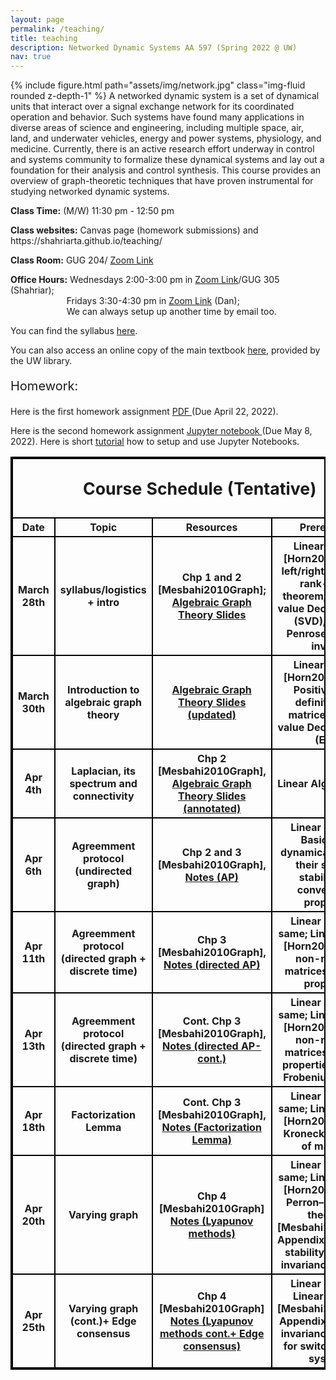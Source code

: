 ```yaml
---
layout: page
permalink: /teaching/
title: teaching
description: Networked Dynamic Systems AA 597 (Spring 2022 @ UW)
nav: true
---
```



<p>{% include figure.html path="assets/img/network.jpg" class="img-fluid rounded z-depth-1" %}
A networked dynamic system is a set of dynamical units that interact over a signal exchange network for its coordinated operation and behavior. Such systems have found many applications in diverse areas of science and engineering, including multiple space, air, land, and underwater vehicles, energy and power systems, physiology, and medicine. Currently, there is an active research effort underway in control and systems community to formalize these dynamical systems and lay out a foundation for their analysis and control synthesis. This course provides an overview of graph-theoretic techniques that have proven instrumental for studying networked dynamic systems.
</p>


<p><b>Class Time:</b> (M/W) 11:30 pm - 12:50 pm </p>
<p><b>Class websites:</b> Canvas page (homework submissions) and https://shahriarta.github.io/teaching/ </p>
<p><b>Class Room:</b> GUG 204/ <a href="https://washington.zoom.us/j/92496878244">Zoom Link</a> </p>
<p><b>Office Hours:</b> Wednesdays 2:00-3:00 pm in <a href="https://washington.zoom.us/j/95457808598">Zoom Link</a>/GUG 305 (Shahriar); 
      <br>&emsp; &emsp; &emsp; &emsp; &emsp; Fridays 3:30-4:30 pm in <a href="https://washington.zoom.us/j/97544541643">Zoom Link</a> (Dan);
      <br>&emsp; &emsp; &emsp; &emsp; &emsp; We can always setup up another time by email too.</p>


<p> You can find the syllabus <a href="/assets/pdf/syllabus-Sp2022.pdf" target="_blank">here</a>. </p>

<p> You can also access an online copy of the main textbook <a href="https://alliance-primo.hosted.exlibrisgroup.com/permalink/f/kjtuig/CP71156690860001451" target="_blank">here</a>, provided by the UW library.</p>

<p style="font-size:15pt"> Homework:</p>
<p> Here is the first homework assignment <a href="/assets/pdf/HW1.pdf" target="_blank"> PDF </a> (Due April 22, 2022).</p>
<p> Here is the second homework assignment <a href="/assets/pdf/HW2.ipynb" target="_blank"> Jupyter notebook </a> (Due May 8, 2022). Here is short <a href="https://www.dataquest.io/blog/jupyter-notebook-tutorial/">tutorial</a> how to setup and use Jupyter Notebooks.</p>


<style>
table, th, td {
  border:2px solid black;
}
</style>


<table style="width:100%">
    <thead>
        <tr>
            <th colspan="4"> <p style="font-size:20pt"> Course Schedule (Tentative)</p></th>
        </tr>
    </thead>
    <tbody>
        <tr>
            <th>Date</th>
            <th>Topic</th>
            <th>Resources</th>
            <th>Prerequisite</th>
            <th>Extra resources</th>
        </tr>
        <tr>
            <th>March 28th</th>
            <th>syllabus/logistics + intro</th>
            <th>Chp 1 and 2 [Mesbahi2010Graph];
                <a href="https://danjcalderone.github.io/teaching/network/GRAPHS_MAR30.pdf" target="_blank">Algebraic Graph Theory Slides</a>
                </th>
            <th>Linear Algebra [Horn2013Matrix]: left/right nullspace, rank-nullity theorem, Singular-value Decomposition (SVD), Moore–Penrose psuedo-inverse</th>
            <th>
            <a href="https://www.nature.com/articles/s41586-020-2923-3.pdf" target="_blank">Superspreaders of Covid-19</a>;
            <a href="https://www.nature.com/articles/ncomms9414.pdf" target="_blank">Controllability of brain network</a>;
            </th>
        </tr>
        <tr>
            <th>March 30th</th>
            <th>Introduction to algebraic graph theory</th>
            <th><a href="https://danjcalderone.github.io/teaching/network/GRAPHS_MAR30.pdf" target="_blank">Algebraic Graph Theory Slides (updated)</a></th>
            <th>Linear Algebra [Horn2013Matrix]: Positive semi-definite (PSD) matrices, Eigen-value Decomposition (EVD)</th>
            <th></th>
        </tr>
        <tr>
            <th>Apr 4th</th>
            <th>Laplacian, its spectrum and connectivity</th>
            <th>Chp 2 [Mesbahi2010Graph], <a href="https://danjcalderone.github.io/teaching/network/networkdynamicsSpr22/GRAPHS_MAR30.pdf" target="_blank">Algebraic Graph Theory Slides (annotated)</a></th>
            <th>Linear Algebra: same</th>
            <th><a href="https://danjcalderone.github.io/teaching/linalg/DFT.pdf" target="_blank"> circulant matrices</a></th> 
        </tr>
        <tr>
            <th>Apr 6th</th>
            <th>Agreemment protocol (undirected graph)</th>
            <th>Chp 2 and 3 [Mesbahi2010Graph], <a href="/assets/pdf/Agreement_Protocol1.pdf" target="_blank">Notes (AP)</a></th>
            <th> Linear systems: Basic linear dynamical systems, their solution, stability and convergence properties</th>
            <th></th>
        </tr>
        <tr>
            <th>Apr 11th</th>
            <th>Agreemment protocol (directed graph + discrete time)</th>
            <th>Chp 3 [Mesbahi2010Graph], <a href="/assets/pdf/Agreement_Protocol2.pdf" target="_blank">Notes (directed AP)</a></th>
            <th>Linear systems: same; Linear algebra [Horn2013Matrix]: non-negative matrices and their properties</th>
            <th></th>
        </tr>
        <tr>
            <th>Apr 13th</th>
            <th>Agreemment protocol (directed graph + discrete time)</th>
            <th>Cont. Chp 3 [Mesbahi2010Graph], <a href="/assets/pdf/Agreement_Protocol3.pdf" target="_blank">Notes (directed AP-cont.)</a></th>
            <th>Linear systems: same; Linear algebra [Horn2013Matrix]: non-negative matrices and their properties,  Perron–Frobenius theorem</th>
            <th></th>
        </tr>
        <tr>
            <th>Apr 18th</th>
            <th>Factorization Lemma</th>
            <th>Cont. Chp 3 [Mesbahi2010Graph], <a href="/assets/pdf/Factorization_Lemma.pdf" target="_blank">Notes (Factorization Lemma)</a></th>
            <th>Linear systems: same; Linear algebra [Horn2013Matrix]: Kronecker product of matrices</th>
            <th></th>
        </tr>
        <tr>
            <th>Apr 20th</th>
            <th>Varying graph</th>
            <th>Chp 4 [Mesbahi2010Graph] <a href="/assets/pdf/Lyapunov_methods.pdf" target="_blank">Notes (Lyapunov methods)</a></th>
            <th>Linear systems: same; Linear algebra [Horn2013Matrix]: Perron–Frobenius theorem, [Mesbahi2010Graph, Appendix]: Lyapunov stability, LaSalle's invariance principle</th>
            <th></th>
        </tr>
        <tr>
            <th>Apr 25th</th>
            <th>Varying graph (cont.)+ Edge consensus</th>
            <th>Chp 4 [Mesbahi2010Graph] <a href="/assets/pdf/Edge_consensus.pdf" target="_blank">Notes (Lyapunov methods cont.+ Edge consensus)</a> </th>
            <th>Linear systems, Linear algebra, [Mesbahi2010Graph, Appendix]: LaSalle's invariance principle for switched linear systems</th>
            <th></th>
        </tr>
        <!--
        <tr>
            <th>Apr 25th</th>
            <th>Varying graph (cont.)+ discrete time</th>
            <th>Chp 4 [Mesbahi2010Graph] </th>
            <th>Linear systems: same; Linear algebra [Horn2013Matrix]: Perron–Frobenius theorem, [Mesbahi2010Graph, Appendix]: Lyapunov stability, LaSalle's invariance principle</th>
            <th></th>
        </tr>
        <tr>
            <th>Apr 18th</th>
            <th>(tentative!) Agreemment protocol (random graph) </th>
            <th>Chp 5 [Mesbahi2010Graph]</th>
            <th> Probability: Basic concepts such as Event, probability, and expectation. Also, convergence of sequences in probability. </th>
            <th></th>
        </tr>
        -->
    </tbody>
</table>